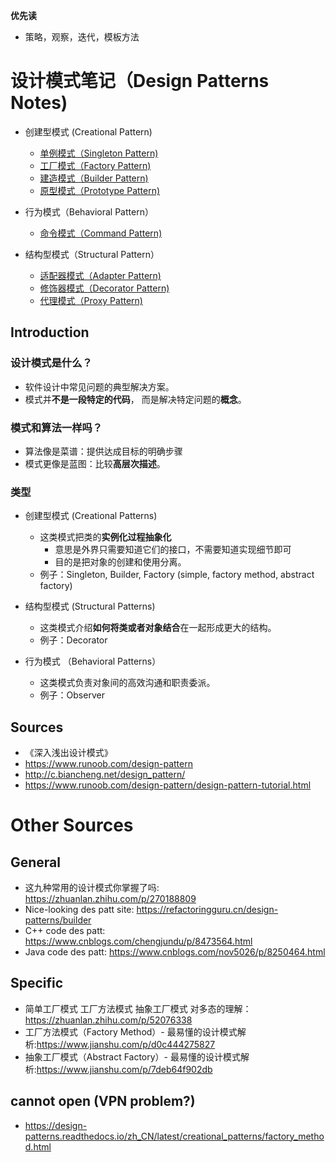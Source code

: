 **优先读**

- 策略，观察，迭代，模板方法

# 设计模式笔记（Design Patterns Notes)

- 创建型模式 (Creational Pattern)
  - [单例模式（Singleton Pattern)](./creational_patterns/singleton_pattern.md)
  - [工厂模式（Factory Pattern)](./creational_patterns/factory_pattern.md)
  - [建造模式（Builder Pattern)](./creational_patterns/builder_pattern.md)
  - [原型模式（Prototype Pattern)](./creational_patterns/prototype_pattern.md)

- 行为模式（Behavioral Pattern）
  - [命令模式（Command Pattern)](./behavioural_patterns/command_pattern.md)

- 结构型模式（Structural Pattern）
  - [适配器模式（Adapter Pattern)](./structural_patterns/adapter_pattern.md)
  - [修饰器模式（Decorator Pattern)](./structural_patterns/decorator_pattern.md)
  - [代理模式（Proxy Pattern)](./structural_patterns/proxy_pattern.md)

## Introduction

### 设计模式是什么？

- 软件设计中常见问题的典型解决方案。
- 模式并**不是一段特定的代码**， 而是解决特定问题的**概念**。

### 模式和算法一样吗？

- 算法像是菜谱：提供达成目标的明确步骤
- 模式更像是蓝图：比较**高层次描述**。

### 类型

- 创建型模式 (Creational Patterns)
  - 这类模式把类的**实例化过程抽象化**
    - 意思是外界只需要知道它们的接口，不需要知道实现细节即可
    - 目的是把对象的创建和使用分离。
  - 例子：Singleton, Builder, Factory (simple, factory method, abstract factory)

- 结构型模式 (Structural Patterns)
  - 这类模式介绍**如何将类或者对象结合**在一起形成更大的结构。
  - 例子：Decorator

- 行为模式 （Behavioral Patterns）
  - 这类模式负责对象间的高效沟通和职责委派。
  - 例子：Observer

## Sources

- 《深入浅出设计模式》
- <https://www.runoob.com/design-pattern>
- <http://c.biancheng.net/design_pattern/>
- <https://www.runoob.com/design-pattern/design-pattern-tutorial.html>

# Other Sources

## General

- 这九种常用的设计模式你掌握了吗: <https://zhuanlan.zhihu.com/p/270188809>
- Nice-looking des patt site: <https://refactoringguru.cn/design-patterns/builder>
- C++ code des patt: <https://www.cnblogs.com/chengjundu/p/8473564.html>
- Java code des patt: <https://www.cnblogs.com/nov5026/p/8250464.html>

## Specific

- 简单工厂模式 工厂方法模式 抽象工厂模式 对多态的理解：<https://zhuanlan.zhihu.com/p/52076338>
- 工厂方法模式（Factory Method）- 最易懂的设计模式解析:<https://www.jianshu.com/p/d0c444275827>
- 抽象工厂模式（Abstract Factory）- 最易懂的设计模式解析:<https://www.jianshu.com/p/7deb64f902db>

## cannot open (VPN problem?)

- <https://design-patterns.readthedocs.io/zh_CN/latest/creational_patterns/factory_method.html>
